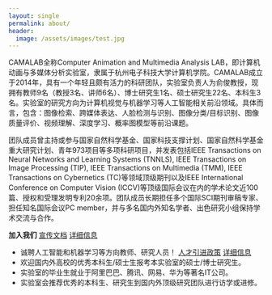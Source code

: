 ```yaml
---
layout: single
permalink: about/
header:
  image: /assets/images/test.jpg
---
```


CAMALAB全称Computer Animation and Multimedia Analysis LAB，即计算机动画与多媒体分析实验室，隶属于杭州电子科技大学计算机学院。CAMALAB成立于2014年，具有一个年轻且颇有活力的科研团队，实验室负责人为俞俊教授，现拥有教师9名（教授3名、讲师6名）、博士研究生1名、硕士研究生22名、本科生3名。实验室的研究方向为计算机视觉与机器学习等人工智能相关前沿领域。具体而言，包含：图像检索、跨媒体表达、人脸检测与识别、图像分类/目标识别、图像质量评价、视频理解、深度学习、概率图模型等前沿课题。 

团队成员曾主持或参与国家自然科学基金、国家科技支撑计划、国家自然科学基金重大研究计划、青年973项目等多项科研项目，并发表包括IEEE Transactions on Neural Networks and Learning Systems (TNNLS), IEEE Transactions on Image Processing (TIP), IEEE Transactions on Multimedia (TMM), IEEE Transactions on Cybernetics (TC)等领域顶级期刊以及IEEE International Conference on Computer Vision (ICCV)等顶级国际会议在内的学术论文近100篇、授权和受理发明专利20余项。团队成员长期担任多个国际SCI期刊审稿专家、担任知名国际会议PC member，并与多名国内外知名学者、出色研究小组保持学术交流与合作。

**加入我们**  [宣传文档](http://camalab.hdu.edu.cn/resources/intro_to_CAMALAB.pdf)   [详细信息](http://camalab.hdu.edu.cn/joinus.html)  

- 诚聘人工智能和机器学习等方向教师、研究人员！ [人才引进政策](http://renshi.hdu.edu.cn/Col/Col3/Index.aspx)  [详细信息](http://camalab.hdu.edu.cn/joinus.html)
- 欢迎国内外高校的优秀本科生/硕士生报考本实验室的硕士/博士研究生。
- 实验室的毕业生就业于阿里巴巴、腾讯、网易、华为等著名IT公司。
- 实验室会推荐优秀的本科生、研究生到国内外顶级研究团队进行访学或进修。

